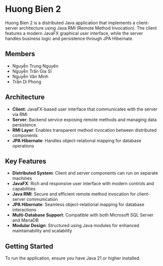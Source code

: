 # Huong Bien 2

Huong Bien 2 is a distributed Java application that implements a client-server architecture using Java RMI (Remote Method Invocation). The client features a modern JavaFX graphical user interface, while the server handles business logic and persistence through JPA Hibernate.

## Members
- Nguyễn Trung Nguyên
- Nguyễn Trần Gia Sĩ
- Nguyễn Văn Minh
- Trần Di Phong

## Architecture
- **Client**: JavaFX-based user interface that communicates with the server via RMI
- **Server**: Backend service exposing remote methods and managing data persistence
- **RMI Layer**: Enables transparent method invocation between distributed components
- **JPA Hibernate**: Handles object-relational mapping for database operations

## Key Features
- **Distributed System**: Client and server components can run on separate machines
- **JavaFX**: Rich and responsive user interface with modern controls and capabilities
- **Java RMI**: Secure and efficient remote method invocation for client-server communication
- **JPA Hibernate**: Seamless object-relational mapping for database interactions
- **Multi-Database Support**: Compatible with both Microsoft SQL Server and MariaDB
- **Modular Design**: Structured using Java modules for enhanced maintainability and scalability

## Getting Started
To run the application, ensure you have Java 21 or higher installed.
